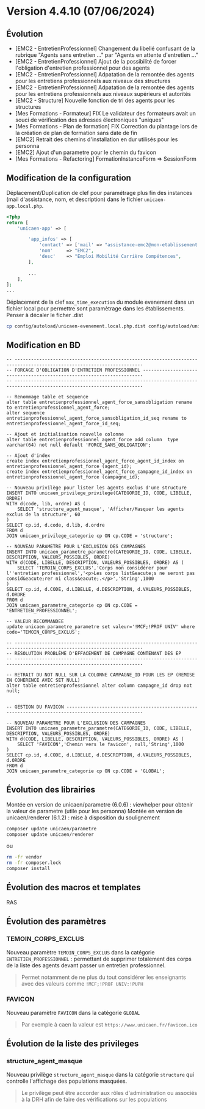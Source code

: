 # Version 4.4.10 (07/06/2024)

## Évolution

- [EMC2 - EntretienProfessionnel] Changement du libellé confusant de la rubrique "Agents sans entretien ..." par "Agents en attente d'entretien ..."
- [EMC2 - EntretienProfessionnel] Ajout de la possibilité de forcer l'obligation d'entretien professionnel pour des agents
- [EMC2 - EntretienProfessionnel] Adpatation de la remontée des agents pour les entretiens professionnels aux niveaux des structures 
- [EMC2 - EntretienProfessionnel] Adpatation de la remontée des agents pour les entretiens professionnels aux niveaux supérieurs et autorités 
- [EMC2 - Structure] Nouvelle fonction de tri des agents pour les structures
- [Mes Formations - Formateur] FIX Le validateur des formateurs avait un souci de vérification des adresses électroniques "uniques"
- [Mes Formations - Plan de formation] FIX Correction du plantage lors de la création de plan de formation sans date de fin
- [EMC2] Retrait des chemins d'installation en dur utilisés pour les personna
- [EMC2] Ajout d'un parametre pour le chemin du favicon
- [Mes Formations - Refactoring] FormationInstanceForm => SessionForm

## Modification de la configuration

Déplacement/Duplication de clef pour paramétrage plus fin des instances (mail d'assistance, nom, et description) dans le fichier `unicaen-app.local.php`.
```php
<?php
return [
    'unicaen-app' => [

        'app_infos' => [
            'contact' => ['mail' => "assistance-emc2@mon-etablissement.fr", /*'tel' => "01 02 03 04 05"*/],
            'nom'     => "EMC2",
            'desc'    => "Emploi Mobilité Carrière Compétences",
        ],
        
        ...
    ],
];
...
```

Déplacement de la clef `max_time_execution` du module evenement dans un fichier local pour permettre sont paramètrage dans les établissements.
Penser à décaler le ficher .dist

```bash
cp config/autoload/unicaen-evenement.local.php.dist config/autoload/unicaen-evenement.local.php
```

## Modification en BD


```postgresql
-- ---------------------------------------------------------------------------------------------------------------------
-- FORCAGE D'OBLIGATION D'ENTRETIEN PROFESSIONNEL ----------------------------------------------------------------------
-- ---------------------------------------------------------------------------------------------------------------------

-- Renommage table et sequence
alter table entretienprofessionnel_agent_force_sansobligation rename to entretienprofessionnel_agent_force;
alter sequence entretienprofessionnel_agent_force_sansobligation_id_seq rename to  entretienprofessionnel_agent_force_id_seq;

-- Ajout et initialisation nouvelle colonne 
alter table entretienprofessionnel_agent_force add column  type varchar(64) not null default 'FORCE_SANS_OBLIGATION';

-- Ajout d'index
create index entretienprofessionnel_agent_force_agent_id_index on entretienprofessionnel_agent_force (agent_id);
create index entretienprofessionnel_agent_force_campagne_id_index on entretienprofessionnel_agent_force (campagne_id);

-- Nouveau privilège pour lister les agents exclus d'une structure
INSERT INTO unicaen_privilege_privilege(CATEGORIE_ID, CODE, LIBELLE, ORDRE)
WITH d(code, lib, ordre) AS (
    SELECT 'structure_agent_masque', 'Afficher/Masquer les agents exclus de la structure', 60
)
SELECT cp.id, d.code, d.lib, d.ordre
FROM d
JOIN unicaen_privilege_categorie cp ON cp.CODE = 'structure';

-- NOUVEAU PARAMETRE POUR L'EXCLUSION DES CAMPAGNES
INSERT INTO unicaen_parametre_parametre(CATEGORIE_ID, CODE, LIBELLE, DESCRIPTION, VALEURS_POSSIBLES, ORDRE)
WITH d(CODE, LIBELLE, DESCRIPTION, VALEURS_POSSIBLES, ORDRE) AS (
    SELECT 'TEMOIN_CORPS_EXCLUS','Corps non considérer pour l''entretien professionnel','<p>Les corps list&eacute;s ne seront pas consid&eacute;rer ni class&eacute;.</p>','String',1000
)
SELECT cp.id, d.CODE, d.LIBELLE, d.DESCRIPTION, d.VALEURS_POSSIBLES, d.ORDRE
FROM d
JOIN unicaen_parametre_categorie cp ON cp.CODE = 'ENTRETIEN_PROFESSIONNEL';

-- VALEUR RECOMMANDEE
update unicaen_parametre_parametre set valeur='!MCF;!PROF UNIV' where code='TEMOIN_CORPS_EXCLUS';

-- ---------------------------------------------------------------------------------------------------------------------
-- RESOLUTION PROBLÈME D'EFFACEMENT DE CAMPAGNE CONTENANT DES EP 
-- ---------------------------------------------------------------------------------------------------------------------
   
-- RETRAIT DU NOT NULL SUR LA COLONNE CAMPAGNE_ID POUR LES EP (REMISE EN COHERENCE AVEC SET NULL)
alter table entretienprofessionnel alter column campagne_id drop not null;


-- GESTION DU FAVICON --------------------------------------------------------------------------------------------------

-- NOUVEAU PARAMETRE POUR L'EXCLUSION DES CAMPAGNES
INSERT INTO unicaen_parametre_parametre(CATEGORIE_ID, CODE, LIBELLE, DESCRIPTION, VALEURS_POSSIBLES, ORDRE)
WITH d(CODE, LIBELLE, DESCRIPTION, VALEURS_POSSIBLES, ORDRE) AS (
    SELECT 'FAVICON','Chemin vers le favicon', null,'String',1000
)
SELECT cp.id, d.CODE, d.LIBELLE, d.DESCRIPTION, d.VALEURS_POSSIBLES, d.ORDRE
FROM d
JOIN unicaen_parametre_categorie cp ON cp.CODE = 'GLOBAL';

```

## Évolution des librairies

Montée en version de unicaen/parametre (6.0.6) : viewhelper pour obtenir la valeur de parametre (utile pour les personna)
Montée en version de unicaen/renderer (6.1.2) : mise à disposition du soulignement

```bash
composer update unicaen/parametre
composer update unicaen/renderer
```

ou

```bash
rm -fr vendor
rm -fr composer.lock
composer install
```

## Évolution des macros et templates

RAS

## Évolution des paramètres

### TEMOIN_CORPS_EXCLUS

Nouveau paramètre `TEMOIN_CORPS_EXCLUS` dans la catégorie `ENTRETIEN_PROFESSIONNEL` : permettant de supprimer totalement des corps de la liste des agents devant passer un entretien professionnel.
> Permet notamment de ne plus du tout considérer les enseignants avec des valeurs comme `!MCF;!PROF UNIV:!PUPH` 

### FAVICON

Nouveau paramètre `FAVICON` dans la catégorie `GLOBAL`
> Par exemple à caen la valeur est `https://www.unicaen.fr/favicon.ico`

## Évolution de la liste des privileges

### structure_agent_masque

Nouveau privilège `structure_agent_masque` dans la catégorie `structure` qui controlle l'affichage des populations masquées.
> Le privilège peut être accorder aux rôles d'administration ou associés à la DRH  afin de faire des vérifications sur les populations